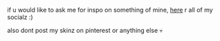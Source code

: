 if u would like to ask me for inspo on something of mine, [here](https://rentry.co/cinnanenessocials) r all of my socialz :)

also dont post my skinz on pinterest or anything else 💀
